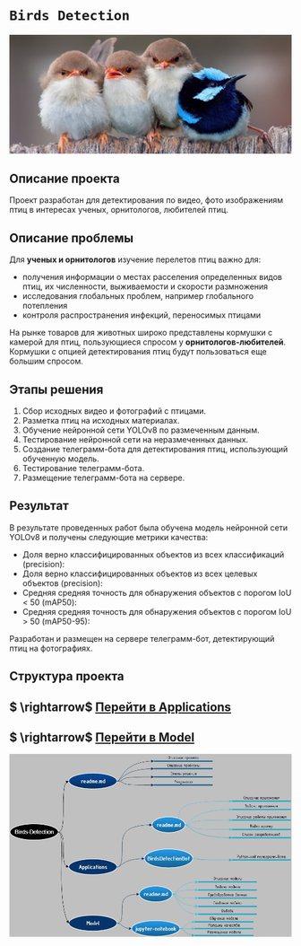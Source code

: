 # `Birds Detection`

<img src='img/main.jpeg' width=600>

 ## Описание проекта

Проект разработан для детектирования по видео, фото изображениям птиц в интересах ученых, орнитологов, любителей птиц.

## Описание проблемы

Для **ученых и орнитологов** изучение перелетов птиц важно для:
- получения информации о местах расселения определенных видов птиц, их численности, выживаемости и скорости размножения
- исследования глобальных проблем, например глобального потепления
- контроля распространения инфекций, переносимых  птицами

На рынке товаров для животных широко представлены кормушки с камерой для птиц, пользующиеся спросом у **орнитологов-любителей**. Кормушки с опцией детектирования птиц будут пользоваться еще большим спросом.

## Этапы решения

1. Сбор исходных видео и фотографий с птицами.
2. Разметка птиц на исходных материалах.
3. Обучение нейронной сети YOLOv8 по размеченным данным.
4. Тестирование нейронной сети на неразмеченных данных.
5. Создание телеграмм-бота для детектирования птиц, использующий обученную модель.
6. Тестирование телеграмм-бота.
7. Размещение телеграмм-бота на сервере.

## Результат

В результате проведенных работ была обучена модель нейронной сети YOLOv8 и получены следующие метрики качества:
- Доля верно классифицированных объектов из всех классификаций (precision):
- Доля верно классифицированных объектов из всех целевых объектов (precision):
- Средняя средняя точность для обнаружения объектов с порогом IoU < 50 (mAP50):
- Средняя средняя точность для обнаружения объектов с порогом IoU > 50 (mAP50-95): 

Разработан и размещен на сервере телеграмм-бот, детектирующий птиц на фотографиях.

## Структура проекта
## $ \rightarrow$ [Перейти в Applications](https://github.com/NazarovMichail/Birds-Detection/tree/master/Applications)
## $ \rightarrow$ [Перейти в Model](https://github.com/NazarovMichail/Birds-Detection/tree/master/Model)

![](img/Birds%20Detection.jpg)